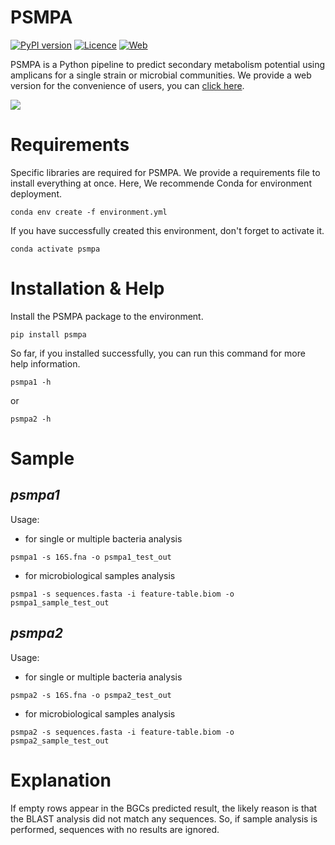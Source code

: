 # PSMPA

[![PyPI version](https://img.shields.io/badge/pypi%20package-1.1.1-brightgreen)](https://pypi.org/project/psmpa/) [![Licence](https://img.shields.io/badge/licence-GPLv3-blue)](https://opensource.org/licenses/GPL-3.0/) [![Web](https://img.shields.io/badge/version-web-red)](https://www.psmpa.net)

PSMPA is a Python pipeline to predict secondary metabolism potential using amplicans  for a single strain or microbial communities. We provide a web version for the convenience of users, you can [click here](https://www.psmpa.net).

![]( https://cdn.jsdelivr.net/gh/BioGavin/Pic/imgpsmpa_logo2.png)

# Requirements

Specific libraries are required for PSMPA. We provide a requirements file to install everything at once.
Here, We recommende Conda for environment deployment.

```shell
conda env create -f environment.yml
```
If you have successfully created this environment, don't forget to activate it.
```shell
conda activate psmpa
```

# Installation & Help
Install the PSMPA package to the environment.
```shell
pip install psmpa
```
So far, if you installed successfully, you can run this command for more help information.
```shell
psmpa1 -h
```
or
```shell
psmpa2 -h
```

# Sample
## *psmpa1*

Usage:
- for single or multiple bacteria analysis
```shell
psmpa1 -s 16S.fna -o psmpa1_test_out
```

- for microbiological samples analysis
```shell
psmpa1 -s sequences.fasta -i feature-table.biom -o psmpa1_sample_test_out
```


## *psmpa2*
Usage:
- for single or multiple bacteria analysis
```shell
psmpa2 -s 16S.fna -o psmpa2_test_out
```

- for microbiological samples analysis
```shell
psmpa2 -s sequences.fasta -i feature-table.biom -o psmpa2_sample_test_out
```



# Explanation

If empty rows appear in the BGCs predicted result, the likely reason is that the BLAST analysis did not match any sequences. So, if sample analysis is performed, sequences with no results are ignored.

